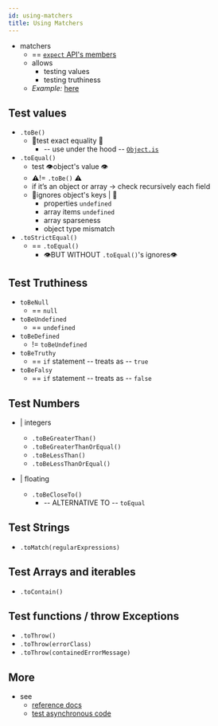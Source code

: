 ```yaml
---
id: using-matchers
title: Using Matchers
---
```


* matchers
  * == [`expect` API's members](ExpectAPI.md)
  * allows
    * testing values
    * testing truthiness
  * _Example:_ [here](/examples/docs/Using%20matchers)

## Test values
  * `.toBe()`
    * 👀test exact equality 👀
      * -- use under the hood -- [`Object.is`](https://developer.mozilla.org/en-US/docs/Web/JavaScript/Reference/Global_Objects/Object/is)
  * `.toEqual()`
    * test 👁️object's value 👁️
    * ⚠️!= `.toBe()` ⚠️
    * if it’s an object or array → check recursively each field
    * 👀ignores object's keys | 👀
      * properties `undefined`
      * array items `undefined`
      * array sparseness
      * object type mismatch
  * `.toStrictEqual()`
    * == `.toEqual()`
      * 👁️BUT WITHOUT `.toEqual()`'s ignores👁️

## Test Truthiness

* `toBeNull`
  * == `null`
* `toBeUndefined`
  * == `undefined`
* `toBeDefined`
  * != `toBeUndefined`
* `toBeTruthy`
  * == `if` statement -- treats as -- `true`
* `toBeFalsy`
  * == `if` statement -- treats as -- `false`

## Test Numbers

* | integers
  * `.toBeGreaterThan()`
  * `.toBeGreaterThanOrEqual()`
  * `.toBeLessThan()`
  * `.toBeLessThanOrEqual()`

* | floating
  * `.toBeCloseTo()`
    * -- ALTERNATIVE TO -- `toEqual`

## Test Strings

* `.toMatch(regularExpressions)`

## Test Arrays and iterables

* `.toContain()`

## Test functions / throw Exceptions

* `.toThrow()`
* `.toThrow(errorClass)`
* `.toThrow(containedErrorMessage)`

## More

* see
  * [reference docs](ExpectAPI.md)
  * [test asynchronous code](TestingAsyncCode.md)
